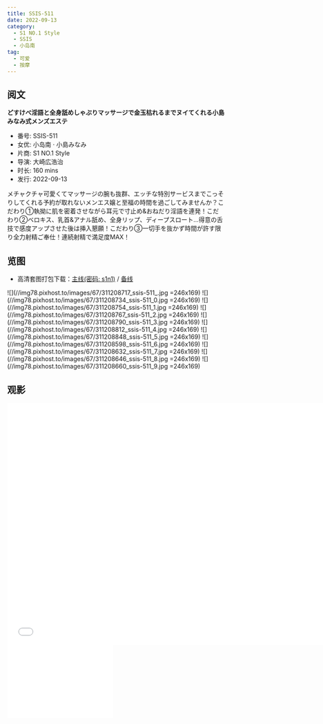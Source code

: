 ```yaml
---
title: SSIS-511
date: 2022-09-13
category:
  - S1 NO.1 Style
  - SSIS
  - 小岛南
tag:
  - 可爱
  - 按摩
---
```


## 阅文

**どすけべ淫語と全身舐めしゃぶりマッサージで金玉枯れるまでヌイてくれる小島みなみ式メンズエステ**

* 番号: SSIS-511
* 女优: 小岛南 · 小島みなみ
* 片商: S1 NO.1 Style
* 导演: 大崎広浩治
* 时长: 160 mins
* 发行: 2022-09-13

メチャクチャ可愛くてマッサージの腕も抜群、エッチな特別サービスまでこっそりしてくれる予約が取れないメンエス嬢と至福の時間を過ごしてみませんか？こだわり①執拗に肌を密着させながら耳元で寸止め&おねだり淫語を連発！こだわり②ベロキス、乳首&アナル舐め、全身リップ、ディープスロート…得意の舌技で感度アップさせた後は挿入懇願！こだわり③一切手を抜かず時間が許す限り全力射精ご奉仕！連続射精で満足度MAX！

## 览图

* 高清套图打包下载：[主线(密码: s1n1)](//url87.ctfile.com/f/37076987-691517928-95ee98?p=s1n1) / [备线](//pixhost.to/gallery/9rmLZ/download)

![](//img78.pixhost.to/images/67/311208717_ssis-511_.jpg =246x169)
![](//img78.pixhost.to/images/67/311208734_ssis-511_0.jpg =246x169)
![](//img78.pixhost.to/images/67/311208754_ssis-511_1.jpg =246x169)
![](//img78.pixhost.to/images/67/311208767_ssis-511_2.jpg =246x169)
![](//img78.pixhost.to/images/67/311208790_ssis-511_3.jpg =246x169)
![](//img78.pixhost.to/images/67/311208812_ssis-511_4.jpg =246x169)
![](//img78.pixhost.to/images/67/311208848_ssis-511_5.jpg =246x169)
![](//img78.pixhost.to/images/67/311208598_ssis-511_6.jpg =246x169)
![](//img78.pixhost.to/images/67/311208632_ssis-511_7.jpg =246x169)
![](//img78.pixhost.to/images/67/311208646_ssis-511_8.jpg =246x169)
![](//img78.pixhost.to/images/67/311208660_ssis-511_9.jpg =246x169)

## 观影

<iframe width="740" height="560" src="//dood.wf/e/npg7dd3uwri2f7hyw4yx616793w0l5ke" scrolling="no" frameborder="0" allowfullscreen="true"></iframe>

<iframe width="246" height="169" src="//dood.wf/e/yi5636pmrf3kpr80t3ttyuq36vl26lt5" scrolling="no" frameborder="0" allowfullscreen="true"></iframe>